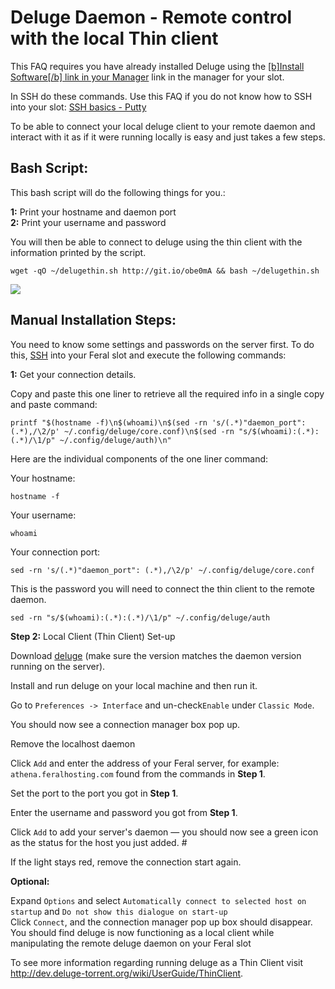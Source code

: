 Deluge Daemon - Remote control with the local Thin client
=========================================================

  
This FAQ requires you have already installed Deluge using the [\[b\]Install Software\[/b\] link in your Manager](https://www.feralhosting.com/manager/) link in the manager for your slot.  
  
In SSH do these commands. Use this FAQ if you do not know how to SSH into your slot: [SSH basics - Putty](https://www.feralhosting.com/faq/view?question=12)  
  
To be able to connect your local deluge client to your remote daemon and interact with it as if it were running locally is easy and just takes a few steps.  
  

Bash Script:
------------

  
This bash script will do the following things for you.:  
  
**1:** Print your hostname and daemon port  
**2:** Print your username and password  
  
You will then be able to connect to deluge using the thin client with the information printed by the script.  
  

    wget -qO ~/delugethin.sh http://git.io/obe0mA && bash ~/delugethin.sh

  
![](https://raw.github.com/feralhosting/feralfilehosting/master/Feral%20Wiki/Installable%20software/Deluge%20Daemon%20-%20Remote%20control%20with%20the%20local%20Thin%20client/script.png)  
  

Manual Installation Steps:
--------------------------

  
You need to know some settings and passwords on the server first. To do this, [SSH](http://www.feralhosting.com/faq/view?question=12) into your Feral slot and execute the following commands:  
  
**1:** Get your connection details.  
  
Copy and paste this one liner to retrieve all the required info in a single copy and paste command:  
  

    printf "$(hostname -f)\n$(whoami)\n$(sed -rn 's/(.*)"daemon_port": (.*),/\2/p' ~/.config/deluge/core.conf)\n$(sed -rn "s/$(whoami):(.*):(.*)/\1/p" ~/.config/deluge/auth)\n"

  
Here are the individual components of the one liner command:  
  
Your hostname:  
  

    hostname -f

  
Your username:  
  

    whoami

  
Your connection port:  
  

    sed -rn 's/(.*)"daemon_port": (.*),/\2/p' ~/.config/deluge/core.conf

  
This is the password you will need to connect the thin client to the remote daemon.  
  

    sed -rn "s/$(whoami):(.*):(.*)/\1/p" ~/.config/deluge/auth

  
**Step 2:** Local Client (Thin Client) Set-up  
  
Download [deluge](http://dev.deluge-torrent.org/wiki/Download) (make sure the version matches the daemon version running on the server).  
  
Install and run deluge on your local machine and then run it.  
  
Go to `Preferences -> Interface` and un-check`Enable` under `Classic Mode`.  
  
You should now see a connection manager box pop up.  
  
Remove the localhost daemon  
  
Click `Add` and enter the address of your Feral server, for example: `athena.feralhosting.com` found from the commands in **Step 1**.  
  
Set the port to the port you got in **Step 1**.  
  
Enter the username and password you got from **Step 1**.  
  
Click `Add` to add your server's daemon — you should now see a green icon as the status for the host you just added. \#  
  
If the light stays red, remove the connection start again.  
  
**Optional:**  
  
Expand `Options` and select `Automatically connect to selected host on startup` and `Do not show this dialogue on start-up`  
Click `Connect`, and the connection manager pop up box should disappear. You should find deluge is now functioning as a local client while manipulating the remote deluge daemon on your Feral slot  
  
To see more information regarding running deluge as a Thin Client visit <http://dev.deluge-torrent.org/wiki/UserGuide/ThinClient>.  
  

